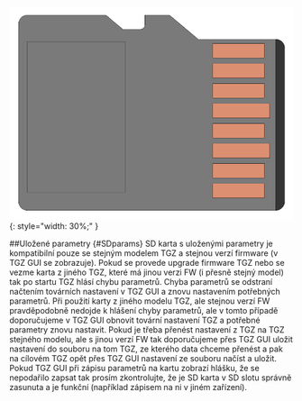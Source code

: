 ![uSD card connector](../../../../../source/img/uSD.png){: style="width: 30%;" }

##Uložené parametry {#SDparams}
SD karta s uloženými parametry je kompatibilní pouze se stejným modelem TGZ a stejnou verzí firmware (v TGZ GUI se zobrazuje).
Pokud se provede upgrade firmware TGZ nebo se vezme karta z jiného TGZ, které má jinou verzi FW (i přesně stejný model) tak po startu TGZ hlásí chybu parametrů.
Chyba parametrů se odstraní načtením továrních nastavení v TGZ GUI a znovu nastavením potřebných parametrů.
Při použití karty z jiného modelu TGZ, ale stejnou verzí FW pravděpodobně nedojde k hlášení chyby parametrů, ale v tomto případě doporučujeme v TGZ GUI obnovit tovární nastavení TGZ a potřebné parametry znovu nastavit. 
Pokud je třeba přenést nastavení z TGZ na TGZ stejného modelu, ale s jinou verzí FW tak doporučujeme přes TGZ GUI uložit nastavení do souboru na tom TGZ, ze kterého data chceme přenést a pak na cílovém TGZ opět přes TGZ GUI nastavení ze souboru načíst a uložit.
Pokud TGZ GUI při zápisu parametrů na kartu zobrazí hlášku, že se nepodařilo zapsat tak prosím zkontrolujte, že je SD karta v SD slotu správně zasunuta a je funkční (například zápisem na ni v jiném zařízení).